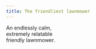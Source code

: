 ```yaml
---
title: The friendliest lawnmower
---
```


An endlessly calm,<br/>
extremely relatable<br/>
friendly lawnmower.